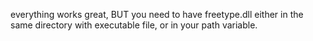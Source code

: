 everything works great, BUT you need to have freetype.dll either in the same directory with executable file, or in your path variable.
